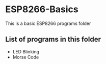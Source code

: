 # ESP8266-Basics
This is a basic ESP8266 programs folder 

## List of programs in this folder
- LED Blinking
- Morse Code 
